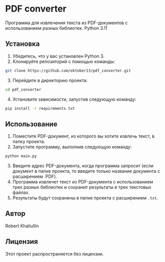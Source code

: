 # PDF converter

Программа для извлечения текста из PDF-документов с использованием разных библиотек.
Python 3.11

## Установка

1. Убедитесь, что у вас установлен Python 3.
2. Клонируйте репозиторий с помощью команды:

```sh
git clone https://github.com/oktober13/pdf_converter.git
```

3. Перейдите в директорию проекта:

```sh
cd pdf_converter
```

4. Установите зависимости, запустив следующую команду:

```sh
pip install -r requirements.txt
```

## Использование

1. Поместите PDF-документ, из которого вы хотите извлечь текст, в папку проекта.
2. Запустите программу, выполнив следующую команду:

```sh
python main.py
```

3. Введите адрес PDF-документа, когда программа запросит (если документ в папке проекта, то введите только название документа с расширением .PDF).
4. Программа извлечет текст из PDF-документа с использованием трех разных библиотек и сохранит результаты в трех текстовых файлах.
5. Результаты будут сохранены в папке проекта с расширением `.txt`.

## Автор

Robert Khaliullin

## Лицензия

Этот проект распространяется без лицензии.
